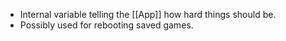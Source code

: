 - Internal variable telling the [[App]] how hard things should be.
- Possibly used for rebooting saved games.